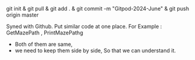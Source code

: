 git init & git pull & git add . & git commit -m "Gitpod-2024-June" & git push origin master 


Syned with Github.
	Put similar code at one place.
For Example :
GetMazePath , PrintMazePathg
- Both of them are same,
- we need to keep them side by side, So that we can understand it.